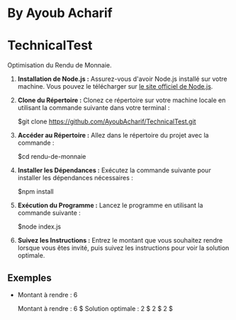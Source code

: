 # By Ayoub Acharif
# TechnicalTest
Optimisation du Rendu de Monnaie.





1. **Installation de Node.js :** Assurez-vous d'avoir Node.js installé sur votre machine. Vous pouvez le télécharger sur [le site officiel de Node.js](https://nodejs.org/).

2. **Clone du Répertoire :** Clonez ce répertoire sur votre machine locale en utilisant la commande suivante dans votre terminal :

    
    $git clone https://github.com/AyoubAcharif/TechnicalTest.git
    

3. **Accéder au Répertoire :** Allez dans le répertoire du projet avec la commande :

    
    $cd rendu-de-monnaie
   

4. **Installer les Dépendances :** Exécutez la commande suivante pour installer les dépendances nécessaires :

   
    $npm install
    

5. **Exécution du Programme :** Lancez le programme en utilisant la commande suivante :

    
   $node index.js
    

6. **Suivez les Instructions :** Entrez le montant que vous souhaitez rendre lorsque vous êtes invité, puis suivez les instructions pour voir la solution optimale.

## Exemples

- Montant à rendre : 6
  
    Montant à rendre : 6 $
    Solution optimale :
     2 $
     2 $
     2 $

